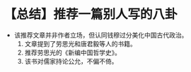 # 【总结】推荐一篇别人写的八卦

-   该推荐文章并非作者立场，但认同钱穆过分美化中国古代政治。
    1.  文章提到了劳思光和唐君毅等人的书籍。
    2.  推荐劳思光的《新编中国哲学史》。
    3.  该书对儒家持论公允，不偏不倚。